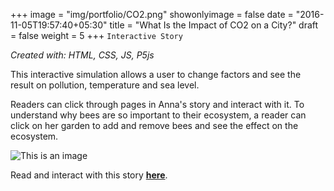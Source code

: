 +++
image = "img/portfolio/CO2.png"
showonlyimage = false
date = "2016-11-05T19:57:40+05:30"
title = "What Is the Impact of CO2 on a City?"
draft = false
weight = 5
+++
`Interactive Story`

*Created with: HTML, CSS, JS, P5js*

This interactive simulation allows a user to change factors and see the result on pollution, temperature and sea level.

<!--more-->

Readers can click through pages in Anna's story and interact with it. To understand why bees are so important to their ecosystem, a reader can click on her garden to add and remove bees and see the effect on the ecosystem.

![This is an image](/img/portfolio/gifs/co2.gif)

Read and interact with this story **[here](https://editor.p5js.org/chloesokay/sketches/t606d55Ic)**.
